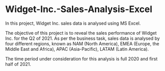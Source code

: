# Widget-Inc.-Sales-Analysis-Excel

In this project, Widget Inc. sales data is analysed using MS Excel.

The objective of this project is to reveal the sales performance of Widget Inc. for the Q2 of 2021. As per the business task, sales data is analysed by four different regions, known as NAM (North America), EMEA (Europe, the Middle East and Africa), APAC (Asia-Pacific), LATAM (Latin America).

The time period under consideration for this analysis is full 2020 and first half of 2021. 
